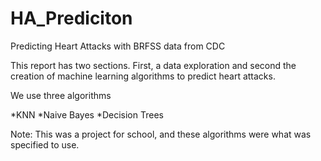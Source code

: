 # HA_Prediciton
Predicting Heart Attacks with BRFSS data from CDC


This report has two sections. First, a data exploration and second the creation of machine learning
algorithms to predict heart attacks.

We use three algorithms

*KNN
*Naive Bayes
*Decision Trees

Note: This was a project for school, and these algorithms were what was specified to use.
